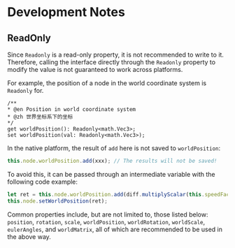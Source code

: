 # Development Notes

## ReadOnly

Since `Readonly` is a read-only property, it is not recommended to write to it. Therefore, calling the interface directly through the `Readonly` property to modify the value is not guaranteed to work across platforms.

For example, the position of a node in the world coordinate system is `Readonly` for.

```typscript
/**
* @en Position in world coordinate system
* @zh 世界坐标系下的坐标
*/
get worldPosition(): Readonly<math.Vec3>;
set worldPosition(val: Readonly<math.Vec3>);
```

In the native platform, the result of `add` here is not saved to `worldPosition`:

```typescript
this.node.worldPosition.add(xxx); // The results will not be saved!
```

To avoid this, it can be passed through an intermediate variable with the following code example:

```typescript
let ret = this.node.worldPosition.add(diff.multiplyScalar(this.speedFactor));
this.node.setWorldPosition(ret);
```

Common properties include, but are not limited to, those listed below: `position`, `rotation`, `scale`, `worldPosition`, `worldRotation`, `worldScale`, `eulerAngles`, and `worldMatrix`, all of which are recommended to be used in the above way.
